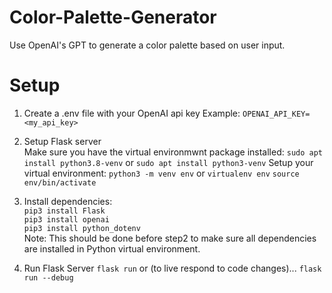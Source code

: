 # Color-Palette-Generator
Use OpenAI's GPT to generate a color palette based on user input.


# Setup
1. Create a .env file with your OpenAI api key
Example: `OPENAI_API_KEY=<my_api_key>`

2. Setup Flask server  
Make sure you have the virtual environmwnt package installed:
`sudo apt install python3.8-venv`  or `sudo apt install python3-venv`
Setup your virtual environment:
`python3 -m venv env` or `virtualenv env`
`source env/bin/activate`


3. Install dependencies:  
`pip3 install Flask`  
`pip3 install openai`  
`pip3 install python_dotenv`  
Note: This should be done before step2 to make sure all dependencies are installed in Python virtual environment.                                                                  

4. Run Flask Server
`flask run`
or (to live respond to code changes)...
`flask run --debug`
